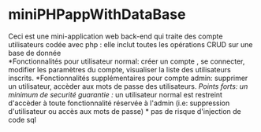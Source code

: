 # miniPHPappWithDataBase 

Ceci est une mini-application web back-end qui traite des compte utilisateurs codée avec php : elle inclut toutes les opérations CRUD sur une base de donnée  
*Fonctionnalités pour utilisateur normal: créer un compte , se connecter, modifier les paramètres du compte, visualiser la liste des utilisateurs inscrits.
*Fonctionnalités supplémentaires pour compte admin: supprimer un utilisateur, accèder aux mots de passe des utilisateurs.
*Points forts: un minimum de securité guarantie :* un utilisateur normal est restreint d'accèder à toute  fonctionnalité réservée à l'admin 
                                                (i.e: suppression d'utilisateur ou accès aux mots de passe)
                                                * pas de risque d'injection de code sql 
